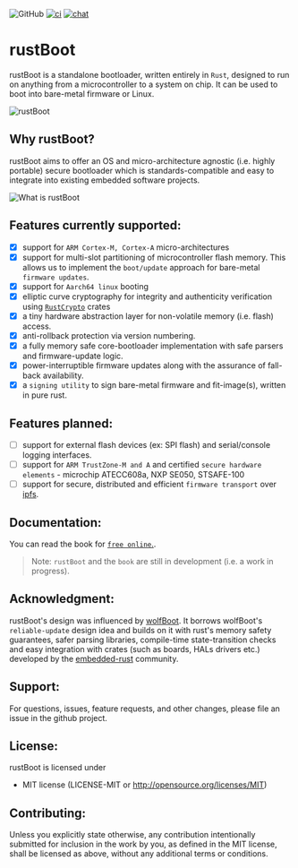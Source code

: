 ![GitHub](https://img.shields.io/github/license/nihalpasham/rustBoot) [![ci](https://github.com/nihalpasham/rustBoot/actions/workflows/ci.yml/badge.svg)](https://github.com/nihalpasham/rustBoot/actions/workflows/ci.yml) [![chat](https://img.shields.io/badge/chat-rustBoot%3Amatrix.org-brightgreen)](https://matrix.to/#/#rustBoot:matrix.org)
# rustBoot 
rustBoot is a standalone bootloader, written entirely in `Rust`, designed to run on anything from a microcontroller to a system on chip. It can be used to boot into bare-metal firmware or Linux.

![rustBoot](https://user-images.githubusercontent.com/20253082/131207587-5c0caba7-f70a-4062-bd53-5035fd6df668.png "rustBoot - Just a secure bootloader and nothing more!")

## Why rustBoot?

rustBoot aims to offer an OS and micro-architecture agnostic (i.e. highly portable) secure bootloader which is standards-compatible and easy to integrate into existing embedded software projects.

![What is rustBoot](https://user-images.githubusercontent.com/20253082/131283947-98b77b33-65e9-4a6a-b554-4ec6fb4813c2.png "So, how does rustBoot help")

## Features currently supported:

- [x] support for `ARM Cortex-M, Cortex-A` micro-architectures
- [x] support for multi-slot partitioning of microcontroller flash memory. This allows us to implement the `boot/update` approach for bare-metal `firmware updates`.
- [x] support for `Aarch64 linux` booting
- [x] elliptic curve cryptography for integrity and authenticity verification using [`RustCrypto`](https://github.com/RustCrypto) crates
- [x] a tiny hardware abstraction layer for non-volatile memory (i.e. flash) access.
- [x] anti-rollback protection via version numbering.
- [x] a fully memory safe core-bootloader implementation with safe parsers and firmware-update logic.
- [x] power-interruptible firmware updates along with the assurance of fall-back availability.
- [x] a `signing utility` to sign bare-metal firmware and fit-image(s), written in pure rust.

## Features planned:

- [ ] support for external flash devices (ex: SPI flash) and serial/console logging interfaces.
- [ ] support for `ARM TrustZone-M and A` and certified `secure hardware elements` - microchip ATECC608a, NXP SE050, STSAFE-100
- [ ] support for secure, distributed and efficient `firmware transport` over [ipfs](https://ipfs.tech/).

## Documentation:

You can read the book for <a href="https://nihalpasham.github.io/rustBoot-book/index.html" target="_blank">`free online`.</a>. 

> Note: `rustBoot` and the `book` are still in development (i.e. a work in progress).

## Acknowledgment: 

rustBoot's design was influenced by [wolfBoot](https://github.com/wolfSSL/wolfBoot). It borrows wolfBoot's `reliable-update` design idea and builds on it with rust's memory safety guarantees, safer parsing libraries, compile-time state-transition checks and easy integration with crates (such as boards, HALs drivers etc.) developed by the [embedded-rust](https://crates.io/categories/embedded) community.

## Support:

For questions, issues, feature requests, and other changes, please file an issue in the github project.

## License:

rustBoot is licensed under 
 
* MIT license (LICENSE-MIT or http://opensource.org/licenses/MIT)

## Contributing:
Unless you explicitly state otherwise, any contribution intentionally submitted for inclusion in the work by you, as defined in the MIT license, shall be licensed as above, without any additional terms or conditions.